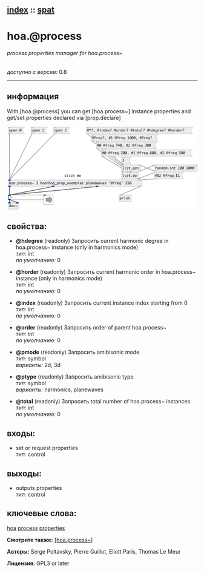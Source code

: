 [index](index.html) :: [spat](category_spat.html)
---

# hoa.@process

###### process properties manager for hoa.process~

*доступно с версии:* 0.8

---


## информация
With [hoa.@process] you can get [hoa.process~] instance properties and get/set properties declared via [prop.declare]


[![example](../examples/img/hoa.%40process.jpg)](../examples/pd/hoa.%40process.pd)







## свойства:

* **@hdegree** (readonly)
Запросить current harmonic degree in hoa.process~ instance (only in harmonics mode)<br>
_тип:_ int<br>
_по умолчанию:_ 0<br>

* **@horder** (readonly)
Запросить current harmonic order in hoa.process~ instance (only in harmonics mode)<br>
_тип:_ int<br>
_по умолчанию:_ 0<br>

* **@index** (readonly)
Запросить current instance index starting from 0<br>
_тип:_ int<br>
_по умолчанию:_ 0<br>

* **@order** (readonly)
Запросить order of parent hoa.process~<br>
_тип:_ int<br>
_по умолчанию:_ 0<br>

* **@pmode** (readonly)
Запросить amibisonic mode<br>
_тип:_ symbol<br>
_варианты:_ 2d, 3d<br>

* **@ptype** (readonly)
Запросить amibisonic type<br>
_тип:_ symbol<br>
_варианты:_ harmonics, planewaves<br>

* **@total** (readonly)
Запросить total number of hoa.process~ instances<br>
_тип:_ int<br>
_по умолчанию:_ 0<br>



## входы:

* set or request properties<br>
_тип:_ control



## выходы:

* outputs properties<br>
_тип:_ control



## ключевые слова:

[hoa](keywords/hoa.html)
[process](keywords/process.html)
[properties](keywords/properties.html)



**Смотрите также:**
[\[hoa.process~\]](hoa.process~.html)




**Авторы:** Serge Poltavsky, Pierre Guillot, Eliott Paris, Thomas Le Meur




**Лицензия:** GPL3 or later





